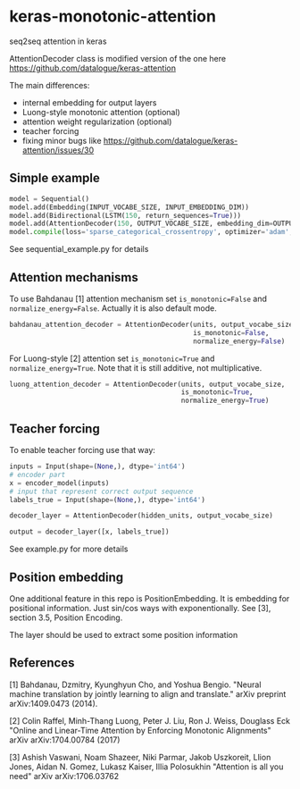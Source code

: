 # keras-monotonic-attention
seq2seq attention in keras

AttentionDecoder class is modified version of the one here https://github.com/datalogue/keras-attention

The main differences:
* internal embedding for output layers
* Luong-style monotonic attention (optional)
* attention weight regularization (optional)
* teacher forcing
* fixing minor bugs like https://github.com/datalogue/keras-attention/issues/30

## Simple example

```python
model = Sequential()
model.add(Embedding(INPUT_VOCABE_SIZE, INPUT_EMBEDDING_DIM))
model.add(Bidirectional(LSTM(150, return_sequences=True)))
model.add(AttentionDecoder(150, OUTPUT_VOCABE_SIZE, embedding_dim=OUTPUT_EMBEDDING_DIM))
model.compile(loss='sparse_categorical_crossentropy', optimizer='adam', metrics=['acc'])
```

See sequential_example.py for details

## Attention mechanisms

To use Bahdanau [1] attention mechanism set `is_monotonic=False` and
`normalize_energy=False`. Actually it is also default mode.

```python
bahdanau_attention_decoder = AttentionDecoder(units, output_vocabe_size,
                                              is_monotonic=False,
                                              normalize_energy=False)
```

For Luong-style [2] attention set `is_monotonic=True` and
`normalize_energy=True`. Note that it is still additive, not multiplicative.

```python
luong_attention_decoder = AttentionDecoder(units, output_vocabe_size,
                                           is_monotonic=True,
                                           normalize_energy=True)
```

## Teacher forcing

To enable teacher forcing use that way:

```python
inputs = Input(shape=(None,), dtype='int64')
# encoder part
x = encoder_model(inputs)
# input that represent correct output sequence
labels_true = Input(shape=(None,), dtype='int64')

decoder_layer = AttentionDecoder(hidden_units, output_vocabe_size)

output = decoder_layer([x, labels_true])
```

See example.py for more details

## Position embedding

One additional feature in this repo is PositionEmbedding. It is embedding
for positional information. Just sin/cos ways with exponentionally. See [3], 
section 3.5, Position Encoding.

The layer should be used to extract some position information

## References

[1] Bahdanau, Dzmitry, Kyunghyun Cho, and Yoshua Bengio.
"Neural machine translation by jointly learning to align and translate."
arXiv preprint arXiv:1409.0473 (2014).

[2] Colin Raffel, Minh-Thang Luong, Peter J. Liu, Ron J. Weiss, Douglass Eck
"Online and Linear-Time Attention by Enforcing Monotonic Alignments"
arXiv arXiv:1704.00784 (2017)

[3] Ashish Vaswani, Noam Shazeer, Niki Parmar, Jakob Uszkoreit, 
Llion Jones, Aidan N. Gomez, Lukasz Kaiser, Illia Polosukhin
"Attention is all you need" arXiv arXiv:1706.03762
